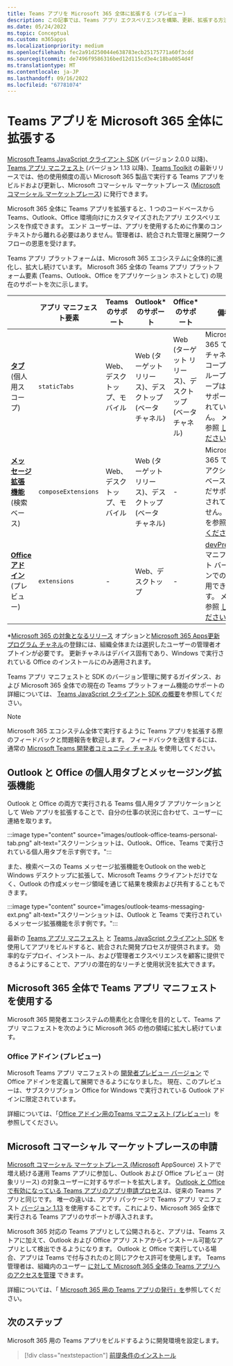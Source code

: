```yaml
---
title: Teams アプリを Microsoft 365 全体に拡張する (プレビュー)
description: この記事では、Teams アプリ エクスペリエンスを構築、更新、拡張する方法と、Microsoft 365 の他の高使用率領域で使用されるアプリを作成する方法について説明します。
ms.date: 05/24/2022
ms.topic: Conceptual
ms.custom: m365apps
ms.localizationpriority: medium
ms.openlocfilehash: fec2a91d250044e638783ecb25175771a60f3cdd
ms.sourcegitcommit: de7496f9586316bed12d115cd3e4c18ba0854d4f
ms.translationtype: MT
ms.contentlocale: ja-JP
ms.lasthandoff: 09/16/2022
ms.locfileid: "67781074"
---
```

# <a name="extend-teams-apps-across-microsoft-365"></a>Teams アプリを Microsoft 365 全体に拡張する

[Microsoft Teams JavaScript クライアント SDK](../tabs/how-to/using-teams-client-sdk.md) (バージョン 2.0.0 以降)、[Teams アプリ マニフェスト](../resources/schema/manifest-schema.md) (バージョン 1.13 以降)、[Teams Toolkit](../toolkit/visual-studio-code-overview.md) の最新リリースでは、他の使用頻度の高い Microsoft 365 製品で実行する Teams アプリをビルドおよび更新し、Microsoft コマーシャル マーケットプレース ([Microsoft コマーシャル マーケットプレース](https://appsource.microsoft.com/)) に発行できます。

Microsoft 365 全体に Teams アプリを拡張すると、1 つのコードベースから Teams、Outlook、Office 環境向けにカスタマイズされたアプリ エクスペリエンスを作成できます。 エンド ユーザーは、アプリを使用するために作業のコンテキストから離れる必要はありません。管理者は、統合された管理と展開ワークフローの恩恵を受けます。

Teams アプリ プラットフォームは、Microsoft 365 エコシステムに全体的に進化し、拡大し続けています。 Microsoft 365 全体の Teams アプリ プラットフォーム要素 (Teams、Outlook、Office をアプリケーション ホストとして) の現在のサポートを次に示します。

|          | アプリ マニフェスト要素 | Teams のサポート |Outlook* のサポート | Office* のサポート | 備考 |
|--|--|--|--|--|--|
| [**タブ**](../tabs/what-are-tabs.md) (個人用スコープ)    |`staticTabs`  | Web、デスクトップ、モバイル | Web (ターゲット リリース)、デスクトップ (ベータ チャネル) | Web (ターゲット リリース)、デスクトップ (ベータ チャネル)| Microsoft 365 では、チャネルスコープとグループ スコープはまだサポートされていません。 メモを参照 [してください](../tabs/how-to/using-teams-client-sdk.md#microsoft-365-support-running-teams-apps-in-office-and-outlook)。
| [**メッセージ拡張機能**](../messaging-extensions/what-are-messaging-extensions.md) (検索ベース)| `composeExtensions` | Web、デスクトップ、モバイル| Web (ターゲット リリース)、デスクトップ (ベータ チャネル)| - |Microsoft 365 では、アクション ベースはまだサポートされていません。 メモを参照 [してください](extend-m365-teams-message-extension.md#preview-your-message-extension-in-outlook)。 |
| [**Office アドイン**](/office/dev/add-ins/develop/json-manifest-overview) (プレビュー) | `extensions` | - | Web、デスクトップ | - | [devPreview](../resources/schema/manifest-schema-dev-preview.md) マニフェスト バージョンでのみ使用できます。 メモを参照 [してください](#office-add-ins-preview)。|

\*[Microsoft 365 の対象となるリリース](/microsoft-365/admin/manage/release-options-in-office-365) オプションと[Microsoft 365 Apps更新プログラム チャネル](/deployoffice/change-update-channels)の登録には、組織全体または選択したユーザーの管理者オプトインが必要です。 更新チャネルはデバイス固有であり、Windows で実行されている Office のインストールにのみ適用されます。

Teams アプリ マニフェストと SDK のバージョン管理に関するガイダンス、および Microsoft 365 全体での現在の Teams プラットフォーム機能のサポートの詳細については、 [Teams JavaScript クライアント SDK の概要](../tabs/how-to/using-teams-client-sdk.md)を参照してください。

> [!NOTE]
> Microsoft 365 エコシステム全体で実行するように Teams アプリを拡張する際のフィードバックと問題報告を歓迎します。 フィードバックを送信するには、通常の [Microsoft Teams 開発者コミュニティ チャネル](/microsoftteams/platform/feedback) を使用してください。

## <a name="personal-tabs-and-messaging-extensions-in-outlook-and-office"></a>Outlook と Office の個人用タブとメッセージング拡張機能

Outlook と Office の両方で実行される Teams 個人用タブ アプリケーションとして Web アプリを拡張することで、自分の仕事の状況に合わせて、ユーザーに連絡を取ります。

:::image type="content" source="images/outlook-office-teams-personal-tab.png" alt-text="スクリーンショットは、Outlook、Office、Teams で実行されている個人用タブを示す例です。":::

また、検索ベースの Teams メッセージ拡張機能をOutlook on the webと Windows デスクトップに拡張して、Microsoft Teams クライアントだけでなく、Outlook の作成メッセージ領域を通じて結果を検索および共有することもできます。

:::image type="content" source="images/outlook-teams-messaging-ext.png" alt-text="スクリーンショットは、Outlook と Teams で実行されているメッセージ拡張機能を示す例です。":::

最新の [Teams アプリ マニフェスト](../resources/schema/manifest-schema.md) と [Teams JavaScript クライアント SDK](../tabs/how-to/using-teams-client-sdk.md) を使用してアプリをビルドすると、統合された開発プロセスが提供されます。 効率的なデプロイ、インストール、および管理者エクスペリエンスを顧客に提供できるようにすることで、アプリの潜在的なリーチと使用状況を拡大できます。

## <a name="use-teams-app-manifest-across-microsoft-365"></a>Microsoft 365 全体で Teams アプリ マニフェストを使用する

Microsoft 365 開発者エコシステムの簡素化と合理化を目的として、Teams アプリ マニフェストを次のように Microsoft 365 の他の領域に拡大し続けています。

### <a name="office-add-ins-preview"></a>Office アドイン (プレビュー)

Microsoft Teams アプリ マニフェストの [開発者プレビュー バージョン](../resources/schema/manifest-schema-dev-preview.md) で Office アドインを定義して展開できるようになりました。 現在、このプレビューは、サブスクリプション Office for Windows で実行されている Outlook アドインに限定されています。

詳細については、「[Office アドイン用のTeams マニフェスト (プレビュー)](/office/dev/add-ins/develop/json-manifest-overview)」を参照してください。

## <a name="microsoft-commercial-marketplace-submission"></a>Microsoft コマーシャル マーケットプレースの申請

[Microsoft コマーシャル マーケットプレース (Microsoft](https://appsource.microsoft.com/) AppSource) ストアで増え続ける運用 Teams アプリに参加し、Outlook および Office プレビュー (対象リリース) の対象ユーザーに対するサポートを拡大します。 [Outlook と Office で有効になっている Teams アプリのアプリ申請プロセス](../concepts/deploy-and-publish/appsource/publish.md)は、従来の Teams アプリと同じです。 唯一の違いは、アプリ パッケージで Teams アプリ マニフェスト [バージョン 1.13](../tabs/how-to/using-teams-client-sdk.md) を使用することです。これにより、Microsoft 365 全体で実行される Teams アプリのサポートが導入されます。

Microsoft 365 対応の Teams アプリとして公開されると、アプリは、Teams ストアに加えて、Outlook および Office アプリ ストアからインストール可能なアプリとして検出できるようになります。 Outlook と Office で実行している場合、アプリは Teams で付与されたのと同じアクセス許可を使用します。 Teams 管理者は、組織内のユーザー [に対して Microsoft 365 全体の Teams アプリへのアクセスを管理](/MicrosoftTeams/manage-third-party-teams-apps) できます。

詳細については、「 [Microsoft 365 用の Teams アプリの発行」を](publish.md)参照してください。

## <a name="next-step"></a>次のステップ

Microsoft 365 用の Teams アプリをビルドするように開発環境を設定します。

> [!div class="nextstepaction"]
> [前提条件のインストール](prerequisites.md)
